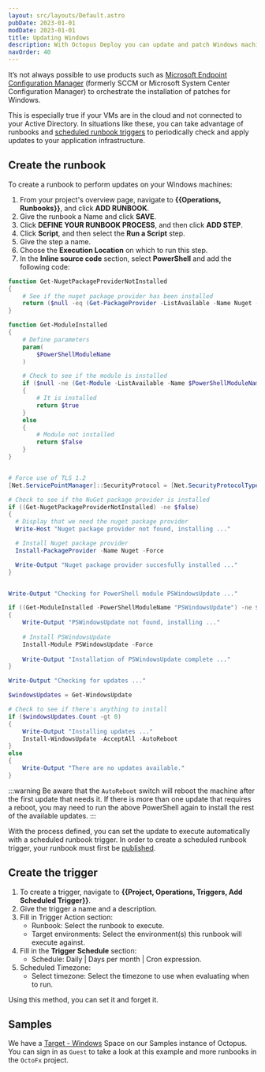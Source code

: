 ```yaml
---
layout: src/layouts/Default.astro
pubDate: 2023-01-01
modDate: 2023-01-01
title: Updating Windows
description: With Octopus Deploy you can update and patch Windows machines with a runbook as part of a routine operations task.
navOrder: 40
---
```


It’s not always possible to use products such as [Microsoft Endpoint Configuration Manager](https://docs.microsoft.com/en-us/mem/configmgr/) (formerly SCCM or Microsoft System Center Configuration Manager) to orchestrate the installation of patches for Windows.

This is especially true if your VMs are in the cloud and not connected to your Active Directory.  In situations like these, you can take advantage of runbooks and [scheduled runbook triggers](/docs/runbooks/scheduled-runbook-trigger) to periodically check and apply updates to your application infrastructure.

## Create the runbook

To create a runbook to perform updates on your Windows machines:

1. From your project's overview page, navigate to **{{Operations, Runbooks}}**, and click **ADD RUNBOOK**.
1. Give the runbook a Name and click **SAVE**.
1. Click **DEFINE YOUR RUNBOOK PROCESS**, and then click **ADD STEP**.
1. Click **Script**, and then select the **Run a Script** step.
1. Give the step a name.
1. Choose the **Execution Location** on which to run this step.
1. In the **Inline source code** section, select **PowerShell** and add the following code:

```powershell
function Get-NugetPackageProviderNotInstalled
{
	# See if the nuget package provider has been installed
    return ($null -eq (Get-PackageProvider -ListAvailable -Name Nuget -ErrorAction SilentlyContinue))
}

function Get-ModuleInstalled
{
    # Define parameters
    param(
        $PowerShellModuleName
    )

    # Check to see if the module is installed
    if ($null -ne (Get-Module -ListAvailable -Name $PowerShellModuleName))
    {
        # It is installed
        return $true
    }
    else
    {
        # Module not installed
        return $false
    }
}


# Force use of TLS 1.2
[Net.ServicePointManager]::SecurityProtocol = [Net.SecurityProtocolType]::Tls12

# Check to see if the NuGet package provider is installed
if ((Get-NugetPackageProviderNotInstalled) -ne $false)
{
  # Display that we need the nuget package provider
  Write-Host "Nuget package provider not found, installing ..."

  # Install Nuget package provider
  Install-PackageProvider -Name Nuget -Force

  Write-Output "Nuget package provider succesfully installed ..."
}


Write-Output "Checking for PowerShell module PSWindowsUpdate ..."

if ((Get-ModuleInstalled -PowerShellModuleName "PSWindowsUpdate") -ne $true)
{
	Write-Output "PSWindowsUpdate not found, installing ..."
    
    # Install PSWindowsUpdate
    Install-Module PSWindowsUpdate -Force
    
    Write-Output "Installation of PSWindowsUpdate complete ..."
}

Write-Output "Checking for updates ..."

$windowsUpdates = Get-WindowsUpdate 

# Check to see if there's anything to install
if ($windowsUpdates.Count -gt 0)
{
	Write-Output "Installing updates ..."
	Install-WindowsUpdate -AcceptAll -AutoReboot
}
else
{
	Write-Output "There are no updates available."
}
```
:::warning
Be aware that the `AutoReboot` switch will reboot the machine after the first update that needs it.  If there is more than one update that requires a reboot, you may need to run the above PowerShell again to install the rest of the available updates.
:::

With the process defined, you can set the update to execute automatically with a scheduled runbook trigger. In order to create a scheduled runbook trigger, your runbook must first be [published](/docs/runbooks/runbook-publishing).

## Create the trigger

1. To create a trigger, navigate to **{{Project, Operations, Triggers, Add Scheduled Trigger}}**.
2. Give the trigger a name and a description.
3. Fill in Trigger Action section:
   - Runbook: Select the runbook to execute.
   - Target environments: Select the environment(s) this runbook will execute against.
4. Fill in the **Trigger Schedule** section:
   - Schedule: Daily | Days per month | Cron expression.
5. Scheduled Timezone:
   - Select timezone: Select the timezone to use when evaluating when to run.

Using this method, you can set it and forget it.


## Samples

We have a [Target - Windows](https://oc.to/TargetWindowsSamplesSpace) Space on our Samples instance of Octopus. You can sign in as `Guest` to take a look at this example and more runbooks in the `OctoFx` project.